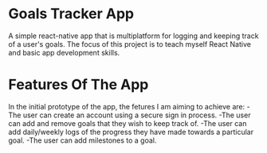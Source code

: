 # Goals Tracker App

A simple react-native app that is multiplatform for logging and keeping track of a user's goals.
The focus of this project is to teach myself React Native and basic app development skills. 

# Features Of The App 

In the initial prototype of the app, the fetures I am aiming to achieve are:
    -The user can create an account using a secure sign in process.
    -The user can add and remove goals that they wish to keep track of.
    -The user can add daily/weekly logs of the progress they have made towards a particular goal.
    -The user can add milestones to a goal.

